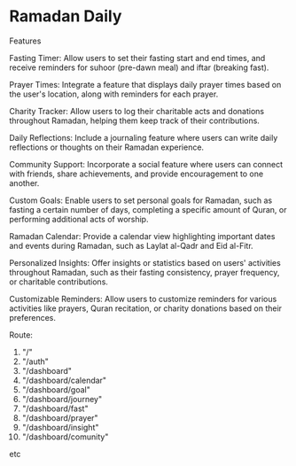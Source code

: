 # Ramadan Daily

Features

Fasting Timer: Allow users to set their fasting start and end times, and receive reminders for suhoor (pre-dawn meal) and iftar (breaking fast).

Prayer Times: Integrate a feature that displays daily prayer times based on the user's location, along with reminders for each prayer.

Charity Tracker: Allow users to log their charitable acts and donations throughout Ramadan, helping them keep track of their contributions.

Daily Reflections: Include a journaling feature where users can write daily reflections or thoughts on their Ramadan experience.

Community Support: Incorporate a social feature where users can connect with friends, share achievements, and provide encouragement to one another.

Custom Goals: Enable users to set personal goals for Ramadan, such as fasting a certain number of days, completing a specific amount of Quran, or performing additional acts of worship.

Ramadan Calendar: Provide a calendar view highlighting important dates and events during Ramadan, such as Laylat al-Qadr and Eid al-Fitr.

Personalized Insights: Offer insights or statistics based on users' activities throughout Ramadan, such as their fasting consistency, prayer frequency, or charitable contributions.

Customizable Reminders: Allow users to customize reminders for various activities like prayers, Quran recitation, or charity donations based on their preferences.

Route:

1. "/"
2. "/auth"
3. "/dashboard"
4. "/dashboard/calendar"
5. "/dashboard/goal"
6. "/dashboard/journey"
7. "/dashboard/fast"
8. "/dashboard/prayer"
9. "/dashboard/insight"
10. "/dashboard/comunity"

etc
